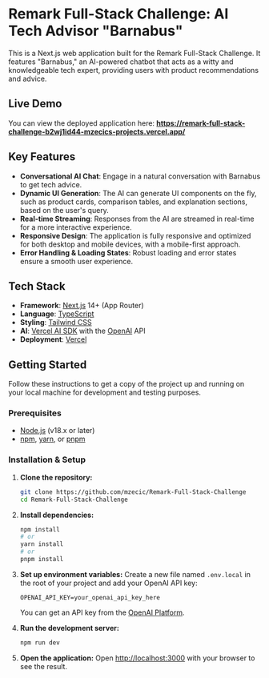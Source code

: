 # Remark Full-Stack Challenge: AI Tech Advisor "Barnabus"

This is a Next.js web application built for the Remark Full-Stack Challenge. It features "Barnabus," an AI-powered chatbot that acts as a witty and knowledgeable tech expert, providing users with product recommendations and advice.

## Live Demo

You can view the deployed application here: **https://remark-full-stack-challenge-b2wj1id44-mzecics-projects.vercel.app/**

## Key Features

- **Conversational AI Chat**: Engage in a natural conversation with Barnabus to get tech advice.
- **Dynamic UI Generation**: The AI can generate UI components on the fly, such as product cards, comparison tables, and explanation sections, based on the user's query.
- **Real-time Streaming**: Responses from the AI are streamed in real-time for a more interactive experience.
- **Responsive Design**: The application is fully responsive and optimized for both desktop and mobile devices, with a mobile-first approach.
- **Error Handling & Loading States**: Robust loading and error states ensure a smooth user experience.

## Tech Stack

- **Framework**: [Next.js](https://nextjs.org/) 14+ (App Router)
- **Language**: [TypeScript](https://www.typescriptlang.org/)
- **Styling**: [Tailwind CSS](https://tailwindcss.com/)
- **AI**: [Vercel AI SDK](https://sdk.vercel.ai/) with the [OpenAI](https://openai.com/) API
- **Deployment**: [Vercel](https://vercel.com/)

## Getting Started

Follow these instructions to get a copy of the project up and running on your local machine for development and testing purposes.

### Prerequisites

- [Node.js](https://nodejs.org/en/) (v18.x or later)
- [npm](https://www.npmjs.com/), [yarn](https://yarnpkg.com/), or [pnpm](https://pnpm.io/)

### Installation & Setup 

1.  **Clone the repository:**

    ```bash
    git clone https://github.com/mzecic/Remark-Full-Stack-Challenge
    cd Remark-Full-Stack-Challenge
    ```

2.  **Install dependencies:**

    ```bash
    npm install
    # or
    yarn install
    # or
    pnpm install
    ```

3.  **Set up environment variables:**
    Create a new file named `.env.local` in the root of your project and add your OpenAI API key:

    ```
    OPENAI_API_KEY=your_openai_api_key_here
    ```

    You can get an API key from the [OpenAI Platform](https://platform.openai.com/api-keys).

4.  **Run the development server:**

    ```bash
    npm run dev
    ```

5.  **Open the application:**
    Open [http://localhost:3000](http://localhost:3000) with your browser to see the result.
